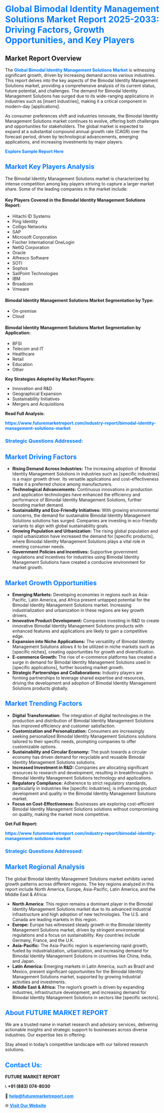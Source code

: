 <h1 style="color: #007BFF;">Global Bimodal Identity Management Solutions Market Report 2025-2033: Driving Factors, Growth Opportunities, and Key Players</h1>

<section id="overview">
<h2>Market Report Overview</h2>
<p>The <a href="https://www.futuremarketreport.com/industry-report/bimodal-identity-management-solutions-market" style="color: #007BFF; text-decoration: none;"><strong>Global Bimodal Identity Management Solutions Market</strong></a> is witnessing significant growth, driven by increasing demand across various industries. This report delves into the key aspects of the Bimodal Identity Management Solutions market, providing a comprehensive analysis of its current status, future potential, and challenges. The demand for Bimodal Identity Management Solutions has surged due to its wide-ranging applications in industries such as [insert industries], making it a critical component in modern-day [applications].</p>
<p>As consumer preferences shift and industries innovate, the Bimodal Identity Management Solutions market continues to evolve, offering both challenges and opportunities for stakeholders. The global market is expected to expand at a substantial compound annual growth rate (CAGR) over the forecast period, driven by technological advancements, emerging applications, and increasing investments by major players.</p>
</section>

<section id="overview">
<p><a href="https://www.futuremarketreport.com/request-sample/reportId=46984" style="color: #007BFF; text-decoration: none;"><strong>Explore Sample Report Here</strong></a></p>
</section>

<section id="key-players">
<h2 style="color: #007BFF;">Market Key Players Analysis</h2>
<p>The Bimodal Identity Management Solutions market is characterized by intense competition among key players striving to capture a larger market share. Some of the leading companies in the market include:</p>
<h4>Key Players Covered in the Bimodal Identity Management Solutions Report:</h4>
<ul><li>Hitachi ID Systems</li><li>Ping Identity</li><li>Colligo Networks</li><li>SAP</li><li>Microsoft Corporation</li><li>Fischer International OneLogin</li><li>NetIQ Corporation</li><li>Oracle</li><li>Alfresco Software</li><li>SOTI</li><li>Sophos</li><li>SailPoint Technologies</li><li>IBM</li><li>Broadcom</li><li>Vmware</li></ul>
<h4>Bimodal Identity Management Solutions Market Segmentation by Type:</h4>
<ul><li>On-premise</li><li>Cloud</li></ul>

<h4>Bimodal Identity Management Solutions Market Segmentation by Application:</h4>
<ul><li>BFSI</li><li>Telecom and IT</li><li>Healthcare</li><li>Retail</li><li>Education</li><li>Other</li></ul>
<p><strong>Key Strategies Adopted by Market Players:</strong></p>
<ul>
<li>Innovation and R&D</li>
<li>Geographical Expansion</li>
<li>Sustainability Initiatives</li>
<li>Mergers and Acquisitions</li>
</ul>
</section>

<section>
<p><strong>Read Full Analysis: </strong></p><a href="https://www.futuremarketreport.com/industry-report/bimodal-identity-management-solutions-market" style="color: #007BFF; text-decoration: none;"><strong>https://www.futuremarketreport.com/industry-report/bimodal-identity-management-solutions-market</strong></a>
<h3 style="color: #007BFF;">Strategic Questions Addressed:</h3>
</section>

<section id="driving-factors">
<h2 style="color: #007BFF;">Market Driving Factors</h2>
<ul>
<li><strong>Rising Demand Across Industries:</strong> The increasing adoption of Bimodal Identity Management Solutions in industries such as [specific industries] is a major growth driver. Its versatile applications and cost-effectiveness make it a preferred choice among manufacturers.</li>
<li><strong>Technological Advancements:</strong> Continuous innovations in production and application technologies have enhanced the efficiency and performance of Bimodal Identity Management Solutions, further boosting market demand.</li>
<li><strong>Sustainability and Eco-Friendly Initiatives:</strong> With growing environmental concerns, the demand for sustainable Bimodal Identity Management Solutions solutions has surged. Companies are investing in eco-friendly variants to align with global sustainability goals.</li>
<li><strong>Growing Population and Urbanization:</strong> The rising global population and rapid urbanization have increased the demand for [specific products], where Bimodal Identity Management Solutions plays a vital role in meeting consumer needs.</li>
<li><strong>Government Policies and Incentives:</strong> Supportive government regulations and incentives for industries using Bimodal Identity Management Solutions have created a conducive environment for market growth.</li>
</ul>
</section>

<section id="growth-opportunities">
<h2 style="color: #007BFF;">Market Growth Opportunities</h2>
<ul>
<li><strong>Emerging Markets:</strong> Developing economies in regions such as Asia-Pacific, Latin America, and Africa present untapped potential for the Bimodal Identity Management Solutions market. Increasing industrialization and urbanization in these regions are key growth drivers.</li>
<li><strong>Innovative Product Development:</strong> Companies investing in R&D to create innovative Bimodal Identity Management Solutions products with enhanced features and applications are likely to gain a competitive edge.</li>
<li><strong>Expansion into Niche Applications:</strong> The versatility of Bimodal Identity Management Solutions allows it to be utilized in niche markets such as [specific niches], creating opportunities for growth and diversification.</li>
<li><strong>E-commerce Growth:</strong> The rise of e-commerce platforms has created a surge in demand for Bimodal Identity Management Solutions used in [specific applications], further boosting market growth.</li>
<li><strong>Strategic Partnerships and Collaborations:</strong> Industry players are forming partnerships to leverage shared expertise and resources, driving the development and adoption of Bimodal Identity Management Solutions products globally.</li>
</ul>
</section>

<section id="trending-factors">
<h2 style="color: #007BFF;">Market Trending Factors</h2>
<ul>
<li><strong>Digital Transformation:</strong> The integration of digital technologies in the production and distribution of Bimodal Identity Management Solutions has improved efficiency and customer satisfaction.</li>
<li><strong>Customization and Personalization:</strong> Consumers are increasingly seeking personalized Bimodal Identity Management Solutions solutions tailored to their specific needs, prompting companies to offer customizable options.</li>
<li><strong>Sustainability and Circular Economy:</strong> The push towards a circular economy has driven demand for recyclable and reusable Bimodal Identity Management Solutions solutions.</li>
<li><strong>Increased Investment in R&D:</strong> Companies are allocating significant resources to research and development, resulting in breakthroughs in Bimodal Identity Management Solutions technology and applications.</li>
<li><strong>Regulatory Compliance:</strong> Adherence to strict regulatory standards, particularly in industries like [specific industries], is influencing product development and quality in the Bimodal Identity Management Solutions market.</li>
<li><strong>Focus on Cost-Effectiveness:</strong> Businesses are exploring cost-efficient Bimodal Identity Management Solutions solutions without compromising on quality, making the market more competitive.</li>
</ul>
</section>

<section>
<p><strong>Get Full Report: </strong></p><a href="https://www.futuremarketreport.com/industry-report/bimodal-identity-management-solutions-market" style="color: #007BFF; text-decoration: none;"><strong>https://www.futuremarketreport.com/industry-report/bimodal-identity-management-solutions-market</strong></a>
<h3 style="color: #007BFF;">Strategic Questions Addressed:</h3>
</section>


<section id="regional-analysis">
<h2 style="color: #007BFF;">Market Regional Analysis</h2>
<p>The global Bimodal Identity Management Solutions market exhibits varied growth patterns across different regions. The key regions analyzed in this report include North America, Europe, Asia-Pacific, Latin America, and the Middle East & Africa:</p>
<ul>
<li><strong>North America:</strong> This region remains a dominant player in the Bimodal Identity Management Solutions market due to its advanced industrial infrastructure and high adoption of new technologies. The U.S. and Canada are leading markets in this region.</li>
<li><strong>Europe:</strong> Europe has witnessed steady growth in the Bimodal Identity Management Solutions market, driven by stringent environmental regulations and a focus on sustainability. Key countries include Germany, France, and the U.K.</li>
<li><strong>Asia-Pacific:</strong> The Asia-Pacific region is experiencing rapid growth, fueled by industrialization, urbanization, and increasing demand for Bimodal Identity Management Solutions in countries like China, India, and Japan.</li>
<li><strong>Latin America:</strong> Emerging markets in Latin America, such as Brazil and Mexico, present significant opportunities for the Bimodal Identity Management Solutions market, supported by growing industrial activities and investments.</li>
<li><strong>Middle East & Africa:</strong> The region’s growth is driven by expanding industries, infrastructure development, and increasing demand for Bimodal Identity Management Solutions in sectors like [specific sectors].</li>
</ul>
</section>

<footer>
<h2 style="color: #007BFF;">About FUTURE MARKET REPORT</h2>
<p>We are a trusted name in market research and advisory services, delivering actionable insights and strategic support to businesses across diverse industries. Our expertise lies in offering:</p>

<p>Stay ahead in today’s competitive landscape with our tailored research solutions.</p>

<h2 style="color: #007BFF;">Contact Us:</h2>
<p><strong>FUTURE MARKET REPORT</strong></p>
<p>📞 <strong>+91 (883) 074-8030</strong></p>
<p>📧 <strong><a href="mailto:help@futuremarketreport.com" style="color: #007BFF;">help@futuremarketreport.com</a></strong></p>
<p>🌐 <strong><a href="https://www.futuremarketreport.com/" style="color: #007BFF;">Visit Our Website</a></strong></p>
</footer>